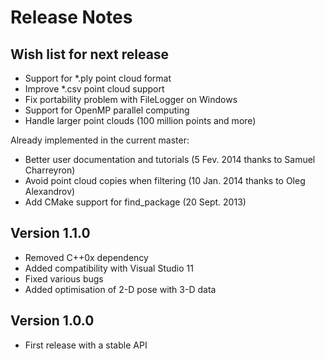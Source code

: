 Release Notes
=============

Wish list for next release
--------------------------


 * Support for *.ply point cloud format
 * Improve *.csv point cloud support
 * Fix portability problem with FileLogger on Windows
 * Support for OpenMP parallel computing
 * Handle larger point clouds (100 million points and more)

Already implemented in the current master:
  
 * Better user documentation and tutorials (5 Fev. 2014 thanks to Samuel Charreyron)
 * Avoid point cloud copies when filtering (10 Jan. 2014 thanks to Oleg Alexandrov)
 * Add CMake support for find_package (20 Sept. 2013)


Version 1.1.0
--------------

 * Removed C++0x dependency 
 * Added compatibility with Visual Studio 11
 * Fixed various bugs
 * Added optimisation of 2-D pose with 3-D data
 
Version 1.0.0
-------------

 * First release with a stable API
